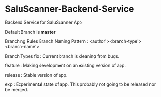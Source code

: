 # SaluScanner-Backend-Service
Backend Service for SaluScanner App

Default Branch is **master**

Branching Rules
Branch Naming Pattern :
<author'><branch-type'><branch-name'>

Branch Types
fix : Current branch is cleaning from bugs.

feature : Making development on an existing version of app.

release : Stable version of app.

exp : Experimental state of app. This probably not going to be released nor be merged.
